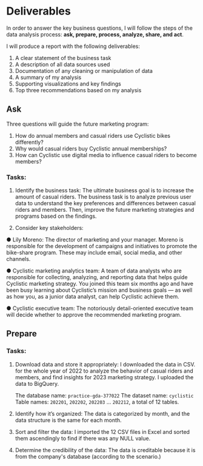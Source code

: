 # Deliverables
In order to answer the key business questions, I will follow the steps of the data analysis process: **ask, prepare, process, analyze, share, and act**.

I will produce a report with the following deliverables:

1. A clear statement of the business task
2. A description of all data sources used
3. Documentation of any cleaning or manipulation of data
4. A summary of my analysis
5. Supporting visualizations and key findings
6. Top three recommendations based on my analysis

## Ask

Three questions will guide the future marketing program:
 1. How do annual members and casual riders use Cyclistic bikes differently?
 2. Why would casual riders buy Cyclistic annual memberships?
 3. How can Cyclistic use digital media to influence casual riders to become members?
 
### Tasks:
 1. Identify the business task: The ultimate business goal is to increase the amount of casual riders.
    The business task is to analyze previous user data to understand the key preferences and differences between casual riders and members.
    Then, improve the future marketing strategies and programs based on the findings.
    
 2. Consider key stakeholders:

● Lily Moreno:
   The director of marketing and your manager. Moreno is responsible for the development of campaigns and initiatives to promote the bike-share program. These may include email, social media, and other channels.

● Cyclistic marketing analytics team: 
   A team of data analysts who are responsible for collecting, analyzing, and reporting data that helps guide Cyclistic marketing strategy. You joined this team six months ago and have been busy learning about Cyclistic’s mission and business goals — as well as how you, as a junior data analyst, can help Cyclistic achieve them.
 
 ● Cyclistic executive team: The notoriously detail-oriented executive team will decide whether to approve the recommended marketing program.
 

## Prepare

### Tasks:
1. Download data and store it appropriately:
    I downloaded the data in CSV. for the whole year of 2022 to analyze the behavior of casual riders and members, and find insights for 2023 marketing strategy. I uploaded the data to BigQuery.
    
    The database name: `practice-gda-377022`
    The dataset name: `cyclistic`
    Table names: `202201`, `202202`, `202203` ... `202212`, a total of 12 tables.
    
2. Identify how it’s organized:
    The data is categorized by month, and the data structure is the same for each month.
    
3. Sort and filter the data: I imported the 12 CSV files in Excel and sorted them ascendingly to find if there was any NULL value.
4. Determine the credibility of the data: The data is creditable because it is from the company's database (according to the scenario.)

